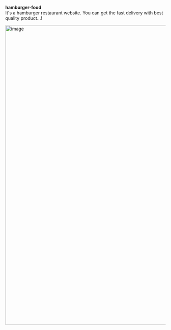 **hamburger-food**
<br>
It's a hamburger restaurant website. You can get the fast delivery with best quality product...!

<img width="938" alt="image" src="https://github.com/SirRamirez777/hamburger-food/assets/97595450/3bf50813-72df-4173-96ba-b939fee94355">



